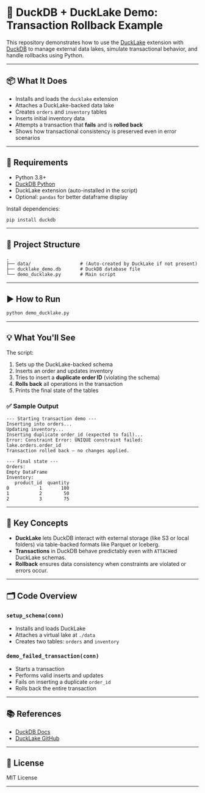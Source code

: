 
# 🦆 DuckDB + DuckLake Demo: Transaction Rollback Example

This repository demonstrates how to use the [DuckLake](https://github.com/duckdblabs/ducklake) extension with [DuckDB](https://duckdb.org) to manage external data lakes, simulate transactional behavior, and handle rollbacks using Python.

---

## 📦 What It Does

* Installs and loads the `ducklake` extension
* Attaches a DuckLake-backed data lake
* Creates `orders` and `inventory` tables
* Inserts initial inventory data
* Attempts a transaction that **fails** and is **rolled back**
* Shows how transactional consistency is preserved even in error scenarios

---

## 🧰 Requirements

* Python 3.8+
* [DuckDB Python](https://duckdb.org/docs/api/python/installation)
* DuckLake extension (auto-installed in the script)
* Optional: `pandas` for better dataframe display

Install dependencies:

```bash
pip install duckdb
```

---

## 📁 Project Structure

```
.
├── data/                  # (Auto-created by DuckLake if not present)
├── ducklake_demo.db       # DuckDB database file
└── demo_ducklake.py       # Main script
```

---

## ▶️ How to Run

```bash
python demo_ducklake.py
```

---

## 💡 What You'll See

The script:

1. Sets up the DuckLake-backed schema
2. Inserts an order and updates inventory
3. Tries to insert a **duplicate order ID** (violating the schema)
4. **Rolls back** all operations in the transaction
5. Prints the final state of the tables

### ✅ Sample Output

```
--- Starting transaction demo ---
Inserting into orders...
Updating inventory...
Inserting duplicate order_id (expected to fail)...
Error: Constraint Error: UNIQUE constraint failed: lake.orders.order_id
Transaction rolled back — no changes applied.

--- Final state ---
Orders:
Empty DataFrame
Inventory:
   product_id  quantity
0           1       100
1           2        50
2           3        75
```

---

## 🧠 Key Concepts

* **DuckLake** lets DuckDB interact with external storage (like S3 or local folders) via table-backed formats like Parquet or Iceberg.
* **Transactions** in DuckDB behave predictably even with `ATTACH`ed DuckLake schemas.
* **Rollback** ensures data consistency when constraints are violated or errors occur.

---

## 🗂️ Code Overview

### `setup_schema(conn)`

* Installs and loads DuckLake
* Attaches a virtual lake at `./data`
* Creates two tables: `orders` and `inventory`

### `demo_failed_transaction(conn)`

* Starts a transaction
* Performs valid inserts and updates
* Fails on inserting a duplicate `order_id`
* Rolls back the entire transaction

---

## 📚 References

* [DuckDB Docs](https://duckdb.org/docs/)
* [DuckLake GitHub](https://github.com/duckdblabs/ducklake)

---

## 📌 License

MIT License

---

